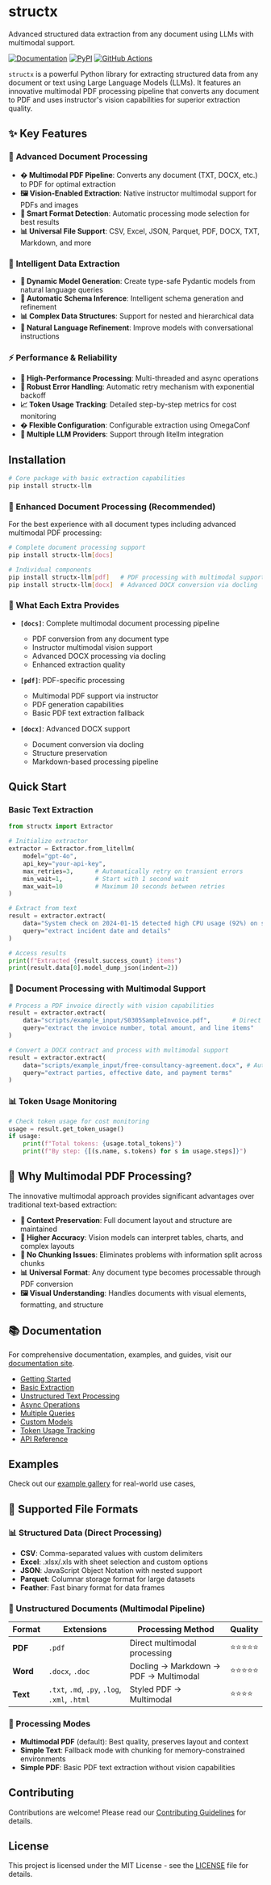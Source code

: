 # structx

Advanced structured data extraction from any document using LLMs with multimodal
support.

[![Documentation](https://img.shields.io/badge/docs-mkdocs-blue.svg?style=for-the-badge)](https://structx.blacksuan19.dev "Documentation")
[![PyPI](https://img.shields.io/badge/PyPi-0.4.5-blue?style=for-the-badge)](https://pypi.org/project/structx-llm "Package")
[![GitHub Actions](https://img.shields.io/badge/github%20actions-%232671E5.svg?style=for-the-badge&logo=githubactions&logoColor=white)](# "Build with GitHub Actions")

`structx` is a powerful Python library for extracting structured data from any
document or text using Large Language Models (LLMs). It features an innovative
multimodal PDF processing pipeline that converts any document to PDF and uses
instructor's vision capabilities for superior extraction quality.

## ✨ Key Features

### 🎯 **Advanced Document Processing**

- **� Multimodal PDF Pipeline**: Converts any document (TXT, DOCX, etc.) to PDF
  for optimal extraction
- **🖼️ Vision-Enabled Extraction**: Native instructor multimodal support for
  PDFs and images
- **🔄 Smart Format Detection**: Automatic processing mode selection for best
  results
- **📊 Universal File Support**: CSV, Excel, JSON, Parquet, PDF, DOCX, TXT,
  Markdown, and more

### 🚀 **Intelligent Data Extraction**

- **🔄 Dynamic Model Generation**: Create type-safe Pydantic models from natural
  language queries
- **🎯 Automatic Schema Inference**: Intelligent schema generation and
  refinement
- **📊 Complex Data Structures**: Support for nested and hierarchical data
- **🔄 Natural Language Refinement**: Improve models with conversational
  instructions

### ⚡ **Performance & Reliability**

- **🚀 High-Performance Processing**: Multi-threaded and async operations
- **🔄 Robust Error Handling**: Automatic retry mechanism with exponential
  backoff
- **📈 Token Usage Tracking**: Detailed step-by-step metrics for cost monitoring
- **� Flexible Configuration**: Configurable extraction using OmegaConf
- **🔌 Multiple LLM Providers**: Support through litellm integration

## Installation

```bash
# Core package with basic extraction capabilities
pip install structx-llm
```

### 📄 Enhanced Document Processing (Recommended)

For the best experience with all document types including advanced multimodal
PDF processing:

```bash
# Complete document processing support
pip install structx-llm[docs]

# Individual components
pip install structx-llm[pdf]   # PDF processing with multimodal support
pip install structx-llm[docx]  # Advanced DOCX conversion via docling
```

### 🔧 What Each Extra Provides

- **`[docs]`**: Complete multimodal document processing pipeline
  - PDF conversion from any document type
  - Instructor multimodal vision support
  - Advanced DOCX processing via docling
  - Enhanced extraction quality
- **`[pdf]`**: PDF-specific processing

  - Multimodal PDF support via instructor
  - PDF generation capabilities
  - Basic PDF text extraction fallback

- **`[docx]`**: Advanced DOCX support
  - Document conversion via docling
  - Structure preservation
  - Markdown-based processing pipeline

## Quick Start

### Basic Text Extraction

```python
from structx import Extractor

# Initialize extractor
extractor = Extractor.from_litellm(
    model="gpt-4o",
    api_key="your-api-key",
    max_retries=3,      # Automatically retry on transient errors
    min_wait=1,         # Start with 1 second wait
    max_wait=10         # Maximum 10 seconds between retries
)

# Extract from text
result = extractor.extract(
    data="System check on 2024-01-15 detected high CPU usage (92%) on server-01.",
    query="extract incident date and details"
)

# Access results
print(f"Extracted {result.success_count} items")
print(result.data[0].model_dump_json(indent=2))
```

### 📄 Document Processing with Multimodal Support

```python
# Process a PDF invoice directly with vision capabilities
result = extractor.extract(
    data="scripts/example_input/S0305SampleInvoice.pdf",      # Direct multimodal processing
    query="extract the invoice number, total amount, and line items"
)

# Convert a DOCX contract and process with multimodal support
result = extractor.extract(
    data="scripts/example_input/free-consultancy-agreement.docx", # Auto-converted to PDF -> multimodal
    query="extract parties, effective date, and payment terms"
)
```

### 📊 Token Usage Monitoring

```python
# Check token usage for cost monitoring
usage = result.get_token_usage()
if usage:
    print(f"Total tokens: {usage.total_tokens}")
    print(f"By step: {[(s.name, s.tokens) for s in usage.steps]}")
```

## 🚀 Why Multimodal PDF Processing?

The innovative multimodal approach provides significant advantages over
traditional text-based extraction:

- **📄 Context Preservation**: Full document layout and structure are maintained
- **🎯 Higher Accuracy**: Vision models can interpret tables, charts, and
  complex layouts
- **🔄 No Chunking Issues**: Eliminates problems with information split across
  chunks
- **📊 Universal Format**: Any document type becomes processable through PDF
  conversion
- **🖼️ Visual Understanding**: Handles documents with visual elements,
  formatting, and structure

## 📚 Documentation

For comprehensive documentation, examples, and guides, visit our
[documentation site](https://structx.blacksuan19.dev).

- [Getting Started](https://structx.blacksuan19.dev/getting-started)
- [Basic Extraction](https://structx.blacksuan19.dev/guides/basic-extraction)
- [Unstructured Text Processing](https://structx.blacksuan19.dev/guides/unstructured-text)
- [Async Operations](https://structx.blacksuan19.dev/guides/async-operations)
- [Multiple Queries](https://structx.blacksuan19.dev/guides/multiple-queries)
- [Custom Models](https://structx.blacksuan19.dev/guides/custom-models)
- [Token Usage Tracking](https://structx.blacksuan19.dev/guides/token-tracking)
- [API Reference](https://structx.blacksuan19.dev/api/extractor)

## Examples

Check out our [example gallery](https://structx.blacksuan19.dev/examples) for
real-world use cases,

## 📁 Supported File Formats

### 📊 Structured Data (Direct Processing)

- **CSV**: Comma-separated values with custom delimiters
- **Excel**: .xlsx/.xls with sheet selection and custom options
- **JSON**: JavaScript Object Notation with nested support
- **Parquet**: Columnar storage format for large datasets
- **Feather**: Fast binary format for data frames

### 📄 Unstructured Documents (Multimodal Pipeline)

| Format   | Extensions                                    | Processing Method                     | Quality    |
| -------- | --------------------------------------------- | ------------------------------------- | ---------- |
| **PDF**  | `.pdf`                                        | Direct multimodal processing          | ⭐⭐⭐⭐⭐ |
| **Word** | `.docx`, `.doc`                               | Docling → Markdown → PDF → Multimodal | ⭐⭐⭐⭐⭐ |
| **Text** | `.txt`, `.md`, `.py`, `.log`, `.xml`, `.html` | Styled PDF → Multimodal               | ⭐⭐⭐⭐   |

### 🔄 Processing Modes

- **Multimodal PDF** (default): Best quality, preserves layout and context
- **Simple Text**: Fallback mode with chunking for memory-constrained
  environments
- **Simple PDF**: Basic PDF text extraction without vision capabilities

## Contributing

Contributions are welcome! Please read our
[Contributing Guidelines](https://structx.blacksuan19.dev/contributing) for
details.

## License

This project is licensed under the MIT License - see the [LICENSE](LICENSE) file
for details.
